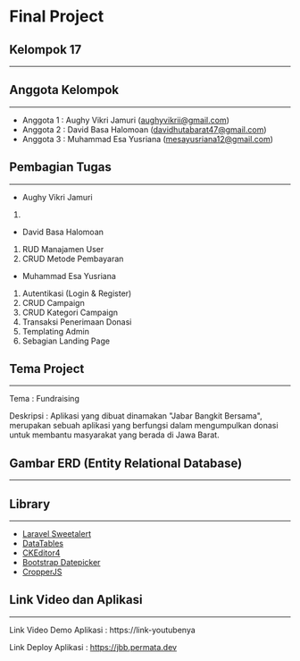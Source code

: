 # Final Project

## Kelompok 17
-----
## Anggota Kelompok
-----

* Anggota 1 : Aughy Vikri Jamuri (aughyvikrii@gmail.com)
* Anggota 2 : David Basa Halomoan (davidhutabarat47@gmail.com)
* Anggota 3 : Muhammad Esa Yusriana (mesayusriana12@gmail.com)

## Pembagian Tugas
-----
* Aughy Vikri Jamuri
1. 

* David Basa Halomoan
1. RUD Manajamen User
2. CRUD Metode Pembayaran

* Muhammad Esa Yusriana
1. Autentikasi (Login & Register)
2. CRUD Campaign
3. CRUD Kategori Campaign
4. Transaksi Penerimaan Donasi
5. Templating Admin
6. Sebagian Landing Page

## Tema Project
-----
Tema : Fundraising

Deskripsi : Aplikasi yang dibuat dinamakan "Jabar Bangkit Bersama", merupakan sebuah aplikasi yang berfungsi dalam mengumpulkan donasi untuk membantu masyarakat yang berada di Jawa Barat.

## Gambar ERD (Entity Relational Database)
-----
<!-- ![ERD](public/img/10820.jpg "ERD") -->

## Library 
-----
* [Laravel Sweetalert](https://github.com/realrashid/sweet-alert)
* [DataTables](https://github.com/DataTables/DataTables)
* [CKEditor4](https://github.com/ckeditor/ckeditor4)
* [Bootstrap Datepicker](https://github.com/uxsolutions/bootstrap-datepicker)
* [CropperJS](https://github.com/fengyuanchen/cropperjs)

## Link Video dan Aplikasi
-----
Link Video Demo Aplikasi : https://link-youtubenya

Link Deploy Aplikasi : https://jbb.permata.dev
